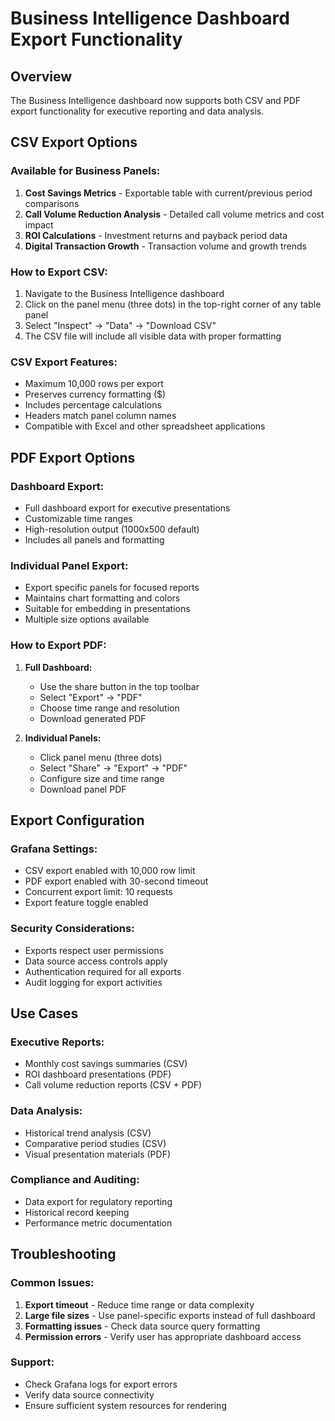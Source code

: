 # Business Intelligence Dashboard Export Functionality

## Overview
The Business Intelligence dashboard now supports both CSV and PDF export functionality for executive reporting and data analysis.

## CSV Export Options

### Available for Business Panels:
1. **Cost Savings Metrics** - Exportable table with current/previous period comparisons
2. **Call Volume Reduction Analysis** - Detailed call volume metrics and cost impact
3. **ROI Calculations** - Investment returns and payback period data
4. **Digital Transaction Growth** - Transaction volume and growth trends

### How to Export CSV:
1. Navigate to the Business Intelligence dashboard
2. Click on the panel menu (three dots) in the top-right corner of any table panel
3. Select "Inspect" → "Data" → "Download CSV"
4. The CSV file will include all visible data with proper formatting

### CSV Export Features:
- Maximum 10,000 rows per export
- Preserves currency formatting ($)
- Includes percentage calculations
- Headers match panel column names
- Compatible with Excel and other spreadsheet applications

## PDF Export Options

### Dashboard Export:
- Full dashboard export for executive presentations
- Customizable time ranges
- High-resolution output (1000x500 default)
- Includes all panels and formatting

### Individual Panel Export:
- Export specific panels for focused reports
- Maintains chart formatting and colors
- Suitable for embedding in presentations
- Multiple size options available

### How to Export PDF:
1. **Full Dashboard:**
   - Use the share button in the top toolbar
   - Select "Export" → "PDF"
   - Choose time range and resolution
   - Download generated PDF

2. **Individual Panels:**
   - Click panel menu (three dots)
   - Select "Share" → "Export" → "PDF"
   - Configure size and time range
   - Download panel PDF

## Export Configuration

### Grafana Settings:
- CSV export enabled with 10,000 row limit
- PDF export enabled with 30-second timeout
- Concurrent export limit: 10 requests
- Export feature toggle enabled

### Security Considerations:
- Exports respect user permissions
- Data source access controls apply
- Authentication required for all exports
- Audit logging for export activities

## Use Cases

### Executive Reports:
- Monthly cost savings summaries (CSV)
- ROI dashboard presentations (PDF)
- Call volume reduction reports (CSV + PDF)

### Data Analysis:
- Historical trend analysis (CSV)
- Comparative period studies (CSV)
- Visual presentation materials (PDF)

### Compliance and Auditing:
- Data export for regulatory reporting
- Historical record keeping
- Performance metric documentation

## Troubleshooting

### Common Issues:
1. **Export timeout** - Reduce time range or data complexity
2. **Large file sizes** - Use panel-specific exports instead of full dashboard
3. **Formatting issues** - Check data source query formatting
4. **Permission errors** - Verify user has appropriate dashboard access

### Support:
- Check Grafana logs for export errors
- Verify data source connectivity
- Ensure sufficient system resources for rendering
